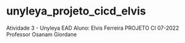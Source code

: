 # unyleya_projeto_cicd_elvis
Atividade 3 - Unyleya EAD
Aluno: Elvis Ferreira
PROJETO CI 07-2022
Professor Osanam Giordane
